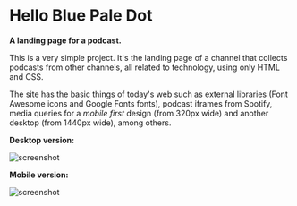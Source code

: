 # Hello Blue Pale Dot
**A landing page for a podcast.**

This is a very simple project. It's the landing page of a channel that collects podcasts from other channels, all related to technology, using only HTML and CSS. 

The site has the basic things of today's web such as external libraries (Font Awesome icons and Google Fonts fonts), podcast iframes from Spotify, media queries for a _mobile first_ design (from 320px wide) and another desktop (from 1440px wide), among others.

**Desktop version:**

![screenshot](/screenshots/scr1.gif)

**Mobile version:**

![screenshot](/screenshots/scr2.gif)
